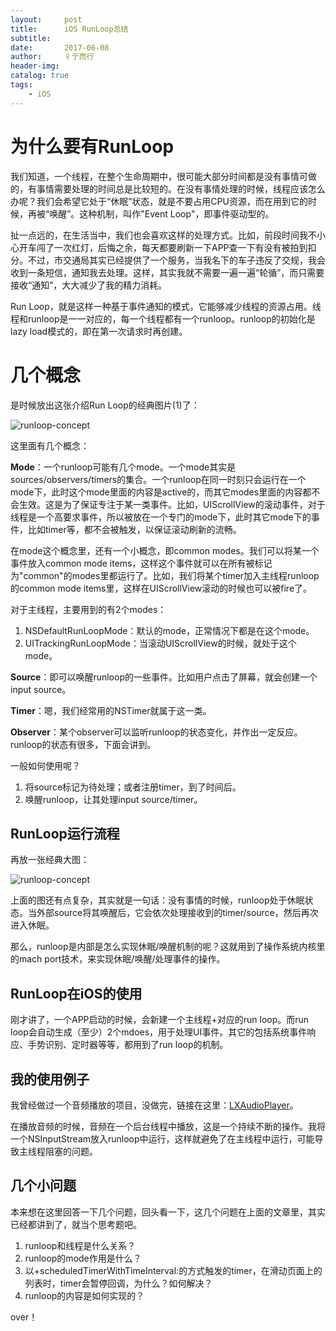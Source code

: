 ```yaml
---
layout:     post
title:      iOS RunLoop总结
subtitle:   
date:       2017-06-08
author:     彳亍而行
header-img: 
catalog: true
tags:
    - iOS
---
```


# 为什么要有RunLoop

我们知道，一个线程，在整个生命周期中，很可能大部分时间都是没有事情可做的，有事情需要处理的时间总是比较短的。在没有事情处理的时候，线程应该怎么办呢？我们会希望它处于“休眠”状态，就是不要占用CPU资源，而在用到它的时候，再被“唤醒”。这种机制，叫作"Event Loop"，即事件驱动型的。

扯一点远的，在生活当中，我们也会喜欢这样的处理方式。比如，前段时间我不小心开车闯了一次红灯，后悔之余，每天都要刷新一下APP查一下有没有被拍到扣分。不过，市交通局其实已经提供了一个服务，当我名下的车子违反了交规，我会收到一条短信，通知我去处理。这样，其实我就不需要一遍一遍“轮循”，而只需要接收“通知”，大大减少了我的精力消耗。

Run Loop，就是这样一种基于事件通知的模式，它能够减少线程的资源占用。线程和runloop是一一对应的，每一个线程都有一个runloop。runloop的初始化是lazy load模式的，即在第一次请求时再创建。

# 几个概念

是时候放出这张介绍Run Loop的经典图片(1)了：

![runloop-concept](https://raw.githubusercontent.com/lixing123/lixing123.github.io/master/img/runloop-concepts.png)

这里面有几个概念：

**Mode**：一个runloop可能有几个mode。一个mode其实是sources/observers/timers的集合。一个runloop在同一时刻只会运行在一个mode下，此时这个mode里面的内容是active的，而其它modes里面的内容都不会生效。这是为了保证专注于某一类事件。比如，UIScrollView的滚动事件，对于线程是一个高要求事件，所以被放在一个专门的mode下，此时其它mode下的事件，比如timer等，都不会被触发，以保证滚动刷新的流畅。

在mode这个概念里，还有一个小概念，即common modes。我们可以将某一个事件放入common mode items，这样这个事件就可以在所有被标记为"common"的modes里都运行了。比如，我们将某个timer加入主线程runloop的common mode items里，这样在UIScrollView滚动的时候也可以被fire了。

对于主线程，主要用到的有2个modes：

1. NSDefaultRunLoopMode：默认的mode，正常情况下都是在这个mode。
2. UITrackingRunLoopMode：当滚动UIScrollView的时候，就处于这个mode。

**Source**：即可以唤醒runloop的一些事件。比如用户点击了屏幕，就会创建一个input source。

**Timer**：嗯，我们经常用的NSTimer就属于这一类。

**Observer**：某个observer可以监听runloop的状态变化，并作出一定反应。runloop的状态有很多，下面会讲到。

一般如何使用呢？

1. 将source标记为待处理；或者注册timer，到了时间后。
2. 唤醒runloop，让其处理input source/timer。

## RunLoop运行流程

再放一张经典大图：

![runloop-concept](https://raw.githubusercontent.com/lixing123/lixing123.github.io/master/img/runloop-loop.png)

上面的图还有点复杂，其实就是一句话：没有事情的时候，runloop处于休眠状态。当外部source将其唤醒后，它会依次处理接收到的timer/source，然后再次进入休眠。

那么，runloop是内部是怎么实现休眠/唤醒机制的呢？这就用到了操作系统内核里的mach port技术，来实现休眠/唤醒/处理事件的操作。

## RunLoop在iOS的使用

刚才讲了，一个APP启动的时候，会新建一个主线程+对应的run loop。而run loop会自动生成（至少）2个mdoes，用于处理UI事件。其它的包括系统事件响应、手势识别、定时器等等，都用到了run loop的机制。

## 我的使用例子

我曾经做过一个音频播放的项目，没做完，链接在这里：[LXAudioPlayer](https://github.com/lixing123/LXAudioPlayer)。

在播放音频的时候，音频在一个后台线程中播放，这是一个持续不断的操作。我将一个NSInputStream放入runloop中运行，这样就避免了在主线程中运行，可能导致主线程阻塞的问题。

## 几个小问题

本来想在这里回答一下几个问题，回头看一下，这几个问题在上面的文章里，其实已经都讲到了，就当个思考题吧。

1. runloop和线程是什么关系？
2. runloop的mode作用是什么？
3. 以+scheduledTimerWithTimeInterval:的方式触发的timer，在滑动页面上的列表时，timer会暂停回调，为什么？如何解决？
4. runloop的内容是如何实现的？

over！